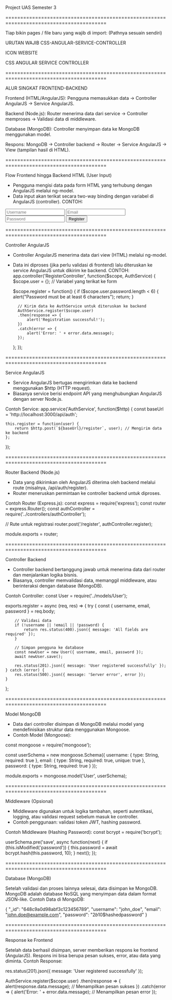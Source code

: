 Project UAS Semester 3

========================================================================================

Tiap bikin pages / file baru yang wajib di import: (Pathnya sesuain sendiri)

URUTAN WAJIB CSS-ANGULAR-SERVICE-CONTROLLER

ICON WEBSITE 
<link rel="icon" href="../../assets/components/icon/icon.png" type="image/png"/>
CSS
<link rel="stylesheet" href="../style/register.css">
ANGULAR
<script src="https://ajax.googleapis.com/ajax/libs/angularjs/1.8.2/angular.min.js"></script>
SERVICE
<script src="../auth/auth.service.js"></script>
CONTROLLER
<script src="../controller/register.controller.js"></script>    


========================================================================================

ALUR SINGKAT FRONTEND-BACKEND

Frontend (HTML/AngularJS):
Pengguna memasukkan data → Controller AngularJS → Service AngularJS.

Backend (Node.js):
Router menerima data dari service → Controller memproses → Validasi data di middleware.

Database (MongoDB):
Controller menyimpan data ke MongoDB menggunakan model.

Respons:
MongoDB → Controller backend → Router → Service AngularJS → View (tampilan hasil di HTML).

========================================================================================

Flow Frontend hingga Backend
HTML (User Input)

- Pengguna mengisi data pada form HTML yang terhubung dengan AngularJS melalui ng-model.
- Data input akan terikat secara two-way binding dengan variabel di AngularJS (controller).
CONTOH:
<form ng-submit="register()">
    <input type="text" ng-model="user.username" placeholder="Username" required>
    <input type="email" ng-model="user.email" placeholder="Email" required>
    <input type="password" ng-model="user.password" placeholder="Password" required>
    <button type="submit">Register</button>
</form>

========================================================================================

Controller AngularJS

- Controller AngularJS menerima data dari view (HTML) melalui ng-model.
- Data ini diproses (jika perlu validasi di frontend) lalu diteruskan ke service AngularJS untuk dikirim ke backend.
CONTOH:
app.controller('RegisterController', function($scope, AuthService) {
    $scope.user = {}; // Variabel yang terikat ke form

    $scope.register = function() {
        if ($scope.user.password.length < 6) {
            alert("Password must be at least 6 characters");
            return;
        }

        // Kirim data ke AuthService untuk diteruskan ke backend
        AuthService.register($scope.user)
        .then(response => {
            alert('Registration successful!');
        })
        .catch(error => {
            alert('Error: ' + error.data.message);
        });
    };
});

========================================================================================

Service AngularJS

- Service AngularJS bertugas mengirimkan data ke backend menggunakan $http (HTTP request).
- Biasanya service berisi endpoint API yang menghubungkan AngularJS dengan server Node.js.

Contoh Service:
app.service('AuthService', function($http) {
    const baseUrl = 'http://localhost:3000/api/auth';

    this.register = function(user) {
        return $http.post(`${baseUrl}/register`, user); // Mengirim data ke backend
    };
});

========================================================================================

Router Backend (Node.js)

- Data yang dikirimkan oleh AngularJS diterima oleh backend melalui route (misalnya, /api/auth/register).
- Router meneruskan permintaan ke controller backend untuk diproses.

Contoh Router (Express.js):
const express = require('express');
const router = express.Router();
const authController = require('../controllers/authController');

// Rute untuk registrasi
router.post('/register', authController.register);

module.exports = router;


========================================================================================

Controller Backend

- Controller backend bertanggung jawab untuk menerima data dari router dan menjalankan logika bisnis.
- Biasanya, controller memvalidasi data, memanggil middleware, atau berinteraksi dengan database (MongoDB).

Contoh Controller:
const User = require('../models/User');

exports.register = async (req, res) => {
    try {
        const { username, email, password } = req.body;

        // Validasi data
        if (!username || !email || !password) {
            return res.status(400).json({ message: 'All fields are required' });
        }

        // Simpan pengguna ke database
        const newUser = new User({ username, email, password });
        await newUser.save();

        res.status(201).json({ message: 'User registered successfully' });
    } catch (error) {
        res.status(500).json({ message: 'Server error', error });
    }
};

========================================================================================

Model MongoDB

- Data dari controller disimpan di MongoDB melalui model yang mendefinisikan struktur data menggunakan Mongoose.
- Contoh Model (Mongoose):

const mongoose = require('mongoose');

const userSchema = new mongoose.Schema({
    username: { type: String, required: true },
    email: { type: String, required: true, unique: true },
    password: { type: String, required: true }
});

module.exports = mongoose.model('User', userSchema);


========================================================================================

Middleware (Opsional)

- Middleware digunakan untuk logika tambahan, seperti autentikasi, logging, atau validasi request sebelum masuk ke controller.
- Contoh penggunaan: validasi token JWT, hashing password.

Contoh Middleware (Hashing Password):
const bcrypt = require('bcrypt');

userSchema.pre('save', async function(next) {
    if (this.isModified('password')) {
        this.password = await bcrypt.hash(this.password, 10);
    }
    next();
});


========================================================================================

Database (MongoDB)

Setelah validasi dan proses lainnya selesai, data disimpan ke MongoDB.
MongoDB adalah database NoSQL yang menyimpan data dalam format JSON-like.
Contoh Data di MongoDB:

{
    "_id": "648c9a0d98abf3c123456789",
    "username": "john_doe",
    "email": "john.doe@example.com",
    "password": "$2b$10$hashedpassword"
}

========================================================================================

Response ke Frontend

Setelah data berhasil disimpan, server memberikan respons ke frontend (AngularJS).
Respons ini bisa berupa pesan sukses, error, atau data yang diminta.
Contoh Response:

res.status(201).json({ message: 'User registered successfully' });

AuthService.register($scope.user)
.then(response => {
    alert(response.data.message); // Menampilkan pesan sukses
})
.catch(error => {
    alert('Error: ' + error.data.message); // Menampilkan pesan error
});